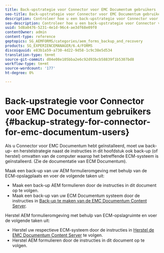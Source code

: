 ```yaml
---
title: Back-upstrategie voor Connector voor EMC Documentum gebruikers
seo-title: Back-upstrategie voor Connector voor EMC Documentum gebruikers
description: Controleer hoe u een back-upstrategie voor Connector voor EMC Documentum gebruikers kunt maken.
seo-description: Controleer hoe u een back-upstrategie voor Connector voor EMC Documentum gebruikers kunt maken.
uuid: 5d8a0476-5231-4e1d-96c4-ae3df68e09f0
contentOwner: admin
content-type: reference
geptopics: SG_AEMFORMS/categories/aem_forms_backup_and_recovery
products: SG_EXPERIENCEMANAGER/6.4/FORMS
discoiquuid: e83b1a59-a730-4d22-9d58-1c9c38e5d534
translation-type: tm+mt
source-git-commit: d04e08e105bba2e6c92d93bcb58839f1b5307bd8
workflow-type: tm+mt
source-wordcount: '177'
ht-degree: 0%

---
```



# Back-upstrategie voor Connector voor EMC Documentum gebruikers {#backup-strategy-for-connector-for-emc-documentum-users}

Als u Connector voor EMC Documentum hebt geïnstalleerd, moet uw back-up- en herstelstrategie naast de instructies in dit hoofdstuk ook back-up (of herstel) omvatten van de computer waarop het betreffende ECM-systeem is geïnstalleerd. (Zie de documentatie van ECM Documentum).

Maak een back-up van uw AEM formulieromgeving met behulp van de ECM-opslagplaats en voer de volgende taken uit:

* Maak een back-up AEM formulieren door de instructies in dit document op te volgen.
* Maak een back-up van uw ECM Documentum systeem door de instructies in [Back-up te maken van de EMC Documentum Content Server](/help/forms/using/admin-help/backing-recovering-emc-documentum-repository.md#back-up-the-emc-documentum-content-server).

Herstel AEM formulieromgeving met behulp van ECM-opslagruimte en voer de volgende taken uit:

* Herstel uw respectieve ECM-systeem door de instructies in [Herstel de EMC Documentum Content Server](/help/forms/using/admin-help/backing-recovering-emc-documentum-repository.md#restore-the-emc-documentum-content-server) te volgen.
* Herstel AEM formulieren door de instructies in dit document op te volgen.


